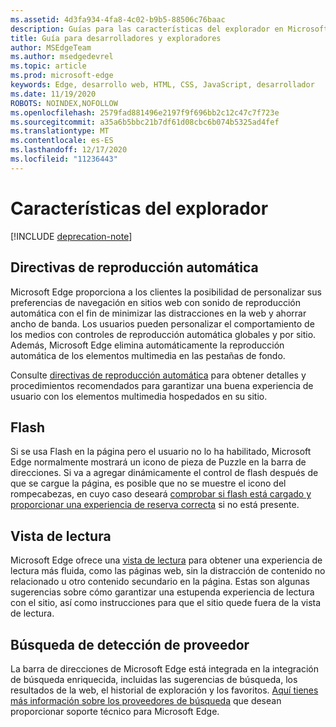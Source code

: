 ```yaml
---
ms.assetid: 4d3fa934-4fa8-4c02-b9b5-88506c76baac
description: Guías para las características del explorador en Microsoft Edge.
title: Guía para desarrolladores y exploradores
author: MSEdgeTeam
ms.author: msedgedevrel
ms.topic: article
ms.prod: microsoft-edge
keywords: Edge, desarrollo web, HTML, CSS, JavaScript, desarrollador
ms.date: 11/19/2020
ROBOTS: NOINDEX,NOFOLLOW
ms.openlocfilehash: 2579fad881496e2197f9f696bb2c12c47c7f723e
ms.sourcegitcommit: a35a6b5bbc21b7df61d08cbc6b074b5325ad4fef
ms.translationtype: MT
ms.contentlocale: es-ES
ms.lasthandoff: 12/17/2020
ms.locfileid: "11236443"
---
```

# Características del explorador  

[!INCLUDE [deprecation-note](../includes/legacy-edge-note.md)]  

## Directivas de reproducción automática  

 Microsoft Edge proporciona a los clientes la posibilidad de personalizar sus preferencias de navegación en sitios web con sonido de reproducción automática con el fin de minimizar las distracciones en la web y ahorrar ancho de banda.  Los usuarios pueden personalizar el comportamiento de los medios con controles de reproducción automática globales y por sitio.  Además, Microsoft Edge elimina automáticamente la reproducción automática de los elementos multimedia en las pestañas de fondo.  

Consulte [directivas de reproducción automática](./browser-features/autoplay-policies.md) para obtener detalles y procedimientos recomendados para garantizar una buena experiencia de usuario con los elementos multimedia hospedados en su sitio.  

## Flash  

Si se usa Flash en la página pero el usuario no lo ha habilitado, Microsoft Edge normalmente mostrará un icono de pieza de Puzzle en la barra de direcciones.  Si va a agregar dinámicamente el control de flash después de que se cargue la página, es posible que no se muestre el icono del rompecabezas, en cuyo caso deseará [comprobar si flash está cargado y proporcionar una experiencia de reserva correcta](./browser-features/flash.md) si no está presente.  

## Vista de lectura  

Microsoft Edge ofrece una [vista de lectura](./browser-features/reading-view.md) para obtener una experiencia de lectura más fluida, como las páginas web, sin la distracción de contenido no relacionado u otro contenido secundario en la página.  Estas son algunas sugerencias sobre cómo garantizar una estupenda experiencia de lectura con el sitio, así como instrucciones para que el sitio quede fuera de la vista de lectura.  

## Búsqueda de detección de proveedor  

La barra de direcciones de Microsoft Edge está integrada en la integración de búsqueda enriquecida, incluidas las sugerencias de búsqueda, los resultados de la web, el historial de exploración y los favoritos.  [Aquí tienes más información sobre los proveedores de búsqueda](./browser-features/search-provider-discovery.md) que desean proporcionar soporte técnico para Microsoft Edge.  
